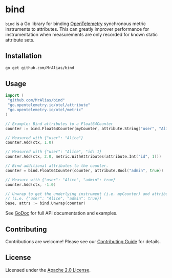 # bind

`bind` is a Go library for binding [OpenTelemetry] synchronous metric instruments to attributes.
This can greatly improver performance for instrumentation when measurements are only recorded for known static attribute sets.

## Installation

```sh
go get github.com/MrAlias/bind
```

## Usage

```go
import (
 "github.com/MrAlias/bind"
 "go.opentelemetry.io/otel/attribute"
 "go.opentelemetry.io/otel/metric"
)

// Example: Bind attributes to a Float64Counter
counter := bind.Float64Counter(myCounter, attribute.String("user", "Alice"))

// Measured with {"user": "Alice"}
counter.Add(ctx, 1.0)

// Measured with {"user": "Alice", "id: 1}
counter.Add(ctx, 2.0, metric.WithAttributes(attribute.Int("id", 1)))

// Bind additional attributes to the counter.
counter = bind.Float64Counter(counter, attribute.Bool("admin", true))

// Measure with {"user": "Alice", "admin": true}
counter.Add(ctx, -1.0)

// Unwrap to get the underlying instrument (i.e. myCounter) and attributes
// (i.e. {"user": "Alice", "admin": true})
base, attrs := bind.Unwrap(counter)
```

See [GoDoc] for full API documentation and examples.

## Contributing

Contributions are welcome!
Please see our [Contributing Guide](CONTRIBUTING.md) for details.

## License

Licensed under the [Apache 2.0 License](LICENSE).

[OpenTelemetry]: opentelemetry.io
[GoDoc]: https://pkg.go.dev/github.com/MrAlias/bind
